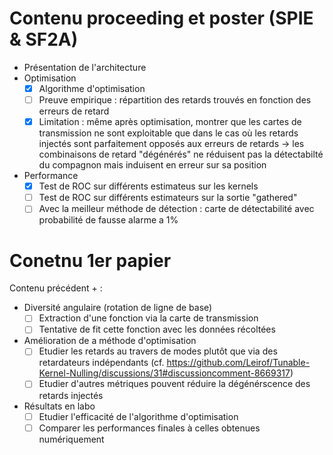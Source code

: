 # Contenu proceeding et poster (SPIE & SF2A)

- Présentation de l'architecture
- Optimisation
  - [x] Algorithme d'optimisation
  - [ ] Preuve empirique : répartition des retards trouvés en fonction des erreurs de retard
  - [x] Limitation : même après optimisation, montrer que les cartes de transmission ne sont exploitable que dans le cas où les retards injectés sont parfaitement opposés aux erreurs de retards -> les combinaisons de retard "dégénérés" ne réduisent pas la détectabilté du compagnon mais induisent en erreur sur sa position
- Performance
  - [x] Test de ROC sur différents estimateus sur les kernels
  - [ ] Test de ROC sur différents estimateurs sur la sortie "gathered"
  - [ ] Avec la meilleur méthode de détection : carte de détectabilité avec probabilité de fausse alarme a 1%

# Conetnu 1er papier

Contenu précédent + :
- Diversité angulaire (rotation de ligne de base)
  - [ ] Extraction d'une fonction via la carte de transmission
  - [ ] Tentative de fit cette fonction avec les données récoltées
- Amélioration de a méthode d'optimisation
  - [ ] Etudier les retards au travers de modes plutôt que via des retardateurs indépendants (cf. https://github.com/Leirof/Tunable-Kernel-Nulling/discussions/31#discussioncomment-8669317)
  - [ ] Etudier d'autres métriques pouvent réduire la dégénérscence des retards injectés
- Résultats en labo
  - [ ] Etudier l'efficacité de l'algorithme d'optimisation
  - [ ] Comparer les performances finales à celles obtenues numériquement